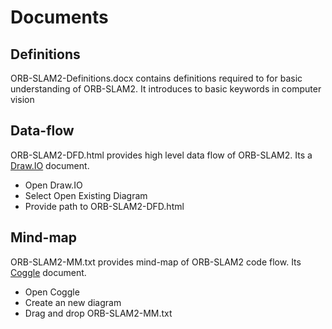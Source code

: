 # Documents

## Definitions

ORB-SLAM2-Definitions.docx contains definitions required to for basic understanding of ORB-SLAM2. It introduces to basic keywords in computer vision

## Data-flow

ORB-SLAM2-DFD.html provides high level data flow of ORB-SLAM2. Its a [Draw.IO](https://www.draw.io/) document. 
- Open Draw.IO
- Select Open Existing Diagram
- Provide path to ORB-SLAM2-DFD.html

## Mind-map

ORB-SLAM2-MM.txt provides mind-map of ORB-SLAM2 code flow. Its [Coggle](https://coggle.it/) document.
- Open Coggle
- Create an new diagram
- Drag and drop ORB-SLAM2-MM.txt
